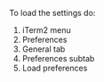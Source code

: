 To load the settings do:
1. iTerm2 menu
2. Preferences
3. General tab
4. Preferences subtab
5. Load preferences
